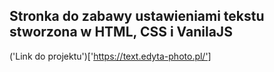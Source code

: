 ## Stronka do zabawy ustawieniami tekstu stworzona w HTML, CSS i VanilaJS
('Link do projektu')['https://text.edyta-photo.pl/']

